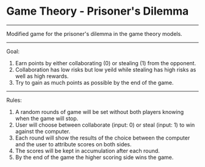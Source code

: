 # Game Theory - Prisoner's Dilemma

---

Modified game for the prisoner's dilemma in the game theory models. 

---

Goal:
1. Earn points by either collaborating (0) or stealing (1) from the opponent.
2. Collaboration has low risks but low yeild while stealing has high risks as well as high rewards.
3. Try to gain as much points as possible by the end of the game. 

---

Rules:
1. A random rounds of game will be set without both players knowing when the game will stop.
2. User will choose between collaborate (input: 0) or steal (input: 1) to win against the computer.
3. Each round will show the results of the choice between the computer and the user to attribute scores on both sides.
4. The scores will be kept in accumulation after each round.
5. By the end of the game the higher scoring side wins the game. 
